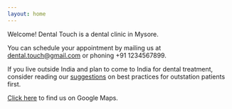 ```yaml
---
layout: home
---
```


Welcome! Dental Touch is a dental clinic in Mysore.

You can schedule your appointment by mailing us at [dental.touch@gmail.com](dental.touch@gmail.com) or phoning +91 1234567899.

If you live outside India and plan to come to India for dental treatment, consider reading our [suggestions](outstation) on best practices for outstation patients first.

[Click here](https://goo.gl/maps/uoRiTec5ySRfNTmKA) to find us on Google Maps.